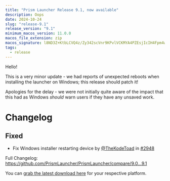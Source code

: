 ```yaml
---
title: "Prism Launcher Release 9.1, now available"
description: Oops
date: 2024-10-24
slug: "release-9.1"
release_version: "9.1"
minimum_macos_version: 11.0.0
macos_file_extension: zip
macos_signature: l8ND3Z+KtbLCVQ4z/Zy342scVnr9KPvlVCKMYA4PZEsjIcIH4Fpm4wan3QiY8WQQqxUVyuoM65RazQAVfYlSDQ==
tags:
  - release
---
```


Hello!

This is a very minor update - we had reports of unexpected reboots when installing the launcher on Windows; this release should patch it!

Apologies for the delay - we were not initially quite aware of the impact that this had as Windows _should_ warn users if they have any unsaved work.

# Changelog

## Fixed

- Fix Windows installer restarting device by [@TheKodeToad](https://github.com/TheKodeToad) in [#2948](https://github.com/PrismLauncher/PrismLauncher/pull/2948)

Full Changelog: <https://github.com/PrismLauncher/PrismLauncher/compare/9.0...9.1>

You can [grab the latest download here](https://prismlauncher.org/download/) for your respective platform.
